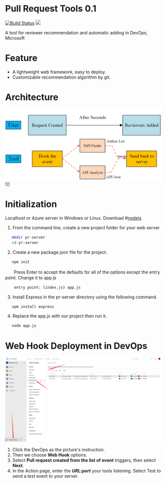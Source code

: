 Pull Request Tools 0.1  
=========================
<p align="left">
    <a href='https://travis-ci.org/meolu/walle-web'><img src='https://travis-ci.org/meolu/walle-web.svg?branch=master' alt="Build Status"></a>  
    <a href='https://gitter.im/meolu/walle-web'><img src='https://badges.gitter.im/Join%20Chat.svg'></a>
</p>

A tool for reviewer recommendation and automatic adding in DevOps, Microsoft


Feature
=========================
- A lightweight web framework, easy to deploy.
- Customizable recommendation algorithm by git.

Architecture
=========================
![](https://github.com/SeanWeiSean/PullRequestTools/blob/master/WorkFlow.png?raw=true)
![]

Initialization 
=========================
Localhost or Azure server in Windows or Linux.
Download #[nodejs](https://nodejs.org/en/download/) 
1) From the command line, create a new project folder for your web server
```bash
   mkdir pr-server
   cd pr-server
```
2) Create a new package.json file for the project.
```bash
   npm init
```
　　Press Enter to accept the defaults for all of the options except the entry point. Change it to app.js
```bash
    entry point: (index.js) app.js
```
3) Install Express in the pr-server directory using the following command.
```bash
   npm install express
```
4) Replace the app.js with our project then run it.
```bash
   node app.js
```
Web Hook Deployment in DevOps
=========================
![](https://github.com/SeanWeiSean/PullRequestTools/blob/master/ins1.png?raw=true)
1) Click the DevOps as the picture's instruction.
3) Then we choose **Web Hook** options.  
3) Select **Pull request created from the list of event** triggers, then select **Next**.
4) In the Action page, enter the ***URL:port*** your tools listening. Select Test to send a test event to your server.

<br><br><br><br><br><br><br><br><br><br><br><br><br>
<br><br><br><br><br><br><br><br><br><br><br><br><br>





